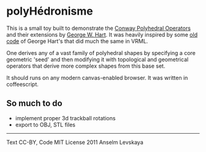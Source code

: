 polyHédronisme
===============

This is a small toy built to demonstrate the [Conway Polyhedral Operators][1] and their extensions by [George W. Hart][2]. It was heavily inspired by some [old code][3] of George Hart's that did much the same in VRML.

One derives any of a vast family of polyhedral shapes by specifying a core geometric 'seed' and then modifying it with topological and geometrical operators that derive more complex shapes from this base set.

It should runs on any modern canvas-enabled browser. It was written in coffeescript.

So much to do
-------------
- implement proper 3d trackball rotations
- export to OBJ, STL files

* * *
Text CC-BY, Code MIT License
2011 Anselm Levskaya

[1]: http://en.wikipedia.org/wiki/Conway_polyhedron_notation "Conway Operators"
[2]: http://www.georgehart.com/ "George W. Hart"
[3]: http://www.georgehart.com/virtual-polyhedra/conway_notation.html